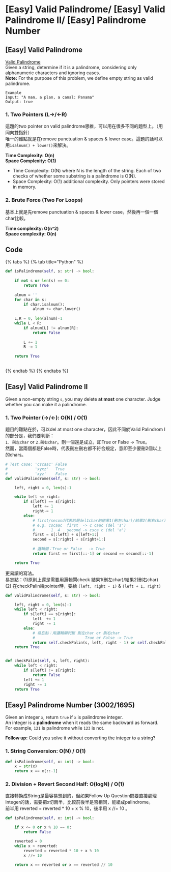 # \[Easy\] Valid Palindrome/ \[Easy\] Valid Palindrome II/ \[Easy\] Palindrome Number

## \[Easy\] Valid Palindrome

[Valid Palindrome](https://leetcode.com/problems/valid-palindrome/)  
Given a string, determine if it is a palindrome, considering only alphanumeric characters and ignoring cases.  
**Note:** For the purpose of this problem, we define empty string as valid palindrome.

```text
Example
Input: "A man, a plan, a canal: Panama"
Output: true
```

### 1. Two Pointers \(L-&gt;/&lt;-R\)

這題的two pointer on valid palindrome思維，可以用在很多不同的題型上。（用同向雙指針）  
唯一的難點就是在remove punctuation & spaces & lower case。這題的話可以用`isalnum() + lower()`來解決。

**Time Complexity: O\(n\)  
Space Complexity: O\(1\)**

* Time Complexity: O\(N\) where N is the length of the string. Each of two checks of whether some substring is a palindrome is O\(N\).
* Space Complexity: O\(1\) additional complexity. Only pointers were stored in memory.

### **2. Brute Force \(Two For Loops\)**

基本上就是先remove punctuation & spaces & lower case，然後再一個一個char比較。

**Time complexity: O\(n^2\)  
Space complexity: O\(n\)**

## Code

{% tabs %}
{% tab title="Python" %}
```python
def isPalindrome(self, s: str) -> bool:
    
    if not s or len(s) == 0:
        return True
        
    alnum = ''
    for char in s:
        if char.isalnum():
            alnum += char.lower()
         
    L,R = 0, len(alnum)-1   
    while L < R:
        if alnum[L] != alnum[R]:
            return False
    
        L += 1
        R -= 1
    
    return True
    
```
{% endtab %}
{% endtabs %}

## \[Easy\] Valid Palindrome II 

Given a non-empty string `s`, you may delete **at most** one character. Judge whether you can make it a palindrome.

### 1. Two Pointer \(-&gt;/&lt;-\): O\(N\) / O\(1\)

題目的難點在於，可以del at most one character，因此不同於Valid Palindrom I 的部分是，我們要判斷：  
`1. 刪左char` or `2.刪右char`。刪一個還是成立，即True or False -&gt; True。  
然而，當兩個都是False時，代表刪左刪右都不符合規定，意即至少要刪2個以上的chars。 

```python
# Test case: 'cscaac' False
#            'xyxz'   True
#            'xyz'    False
def validPalindrome(self, s: str) -> bool:

    left, right = 0, len(s)-1

    while left <= right:
        if s[left] == s[right]:
            left += 1
            right-= 1
        else: 
            # first/second代表的是del1char的結果1(刪左char)/結果2(刪右char)
            # e.g. cscaac  first  -> c caac (del 's')
            #       1  4   second -> csca c (del 'a')
            first = s[:left] + s[left+1:]      
            second = s[:right] + s[right+1:]
            
            # 邏輯閘：True or False   -> True
            return first == first[::-1] or second == second[::-1]

    return True
```

更易讀的寫法。  
易忘點：\(1\)原則上還是需要用邏輯閘check 結果1\(刪左char\)/結果2\(刪右char\)  
\(2\) 在checkPalin給pointer時，要給 `(left, right - 1)`  & `(left + 1, right)`

```python
def validPalindrome(self, s: str) -> bool:

    left, right = 0, len(s)-1 
    while left < right: 
        if s[left] == s[right]:
            left  += 1
            right -= 1
        else:
            # 易忘點：用邏輯閘判斷 刪左char or 刪右char
            #                      True or False -> True
            return self.checkPalin(s, left, right - 1) or self.checkPalin(s, left + 1, right)
    return True    


def checkPalin(self, s, left, right):
    while left < right:
        if s[left] != s[right]:
            return False
        left += 1
        right -= 1
    return True
```

## \[Easy\] Palindrome Number \(3002/1695\)

Given an integer `x`, return `true` if `x` is palindrome integer.  
An integer is a **palindrome** when it reads the same backward as forward. For example, `121` is palindrome while `123` is not.

**Follow up:** Could you solve it without converting the integer to a string?

### 1. String Conversion: O\(N\) / O\(1\)

```python
def isPalindrome(self, x: int) -> bool:
    x = str(x)
    return x == x[::-1]
```

### 2. Division + Revert Second Half: O\(logN\) / O\(1\)

直接轉換成String是最容易想到的，但如果Follow Up Question問要直接處理Integer的話，需要把x切兩半，比較前後半是否相同，能組成palindrome。  
前半用 reverted = reverted \* 10 + x % 10，後半用 x //= 10 。

```python
def isPalindrome(self, x: int) -> bool:

    if x <= 0 or x % 10 == 0:
        return False

    reverted = 0
    while x > reverted:
        reverted = reverted * 10 + x % 10
        x //= 10

    return x == reverted or x == reverted // 10
```

